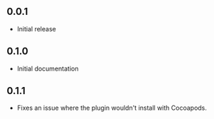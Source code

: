 ## 0.0.1
* Initial release

## 0.1.0
* Initial documentation

## 0.1.1
* Fixes an issue where the plugin wouldn't install with Cocoapods.
